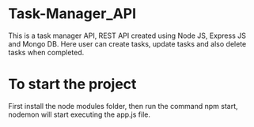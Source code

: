 # Task-Manager_API
This is a task manager API, REST API created using Node JS, Express JS and Mongo DB. Here user can create tasks, update tasks and also delete tasks when completed.

# To start the project
First install the node modules folder, then run the command npm start, nodemon will start executing the app.js file.
